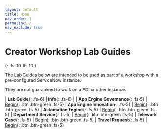 ```yaml
---
layout: default
title: Home
nav_order: 1
permalink: /
nav_exclude: true
---
```


# Creator Workshop Lab Guides
{: .fs-10 .lh-10 }

The Lab Guides below are intended to be used as part of a workshop with a pre-configured ServiceNow instance. 

They are not guaranteed to work on a PDI or other instance. 

| **Lab Guide**{: .fs-6} | **Info**{: .fs-6} |
| **App Engine Governance**{: .fs-5} | [Begin](/docs/app-engine-governance){: .btn .btn-green .fs-5}
| **App Engine Innovation**{: .fs-5} | [Begin](/docs/innovation){: .btn .btn-green .fs-5}
| **Automation Engine**{: .fs-5}     | [Begin](/docs/autoengine){: .btn .btn-green .fs-5}
| **Department Service**{: .fs-5}    | [Begin](/docs/dept-services){: .btn .btn-green .fs-5}
| **Telework Case**{: .fs-5}         | [Begin](/docs/telework){: .btn .btn-green .fs-5}
| **Travel Request**{: .fs-5}        | [Begin](/docs/travelrequest){: .btn .btn-green .fs-5}